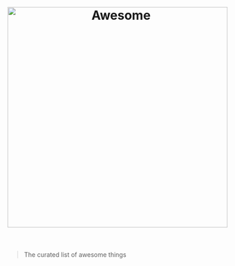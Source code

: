 <h1 align="center">
	<br>
	<img width="500" src="media/logo.svg" alt="Awesome">
	<br>
	<br>
</h1>

> The curated list of awesome things